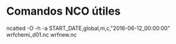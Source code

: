 
# Comandos NCO útiles

ncatted -O -h -a START_DATE,global,m,c,"2016-06-12_00:00:00" wrfchemi_d01.nc wrfnew.nc
